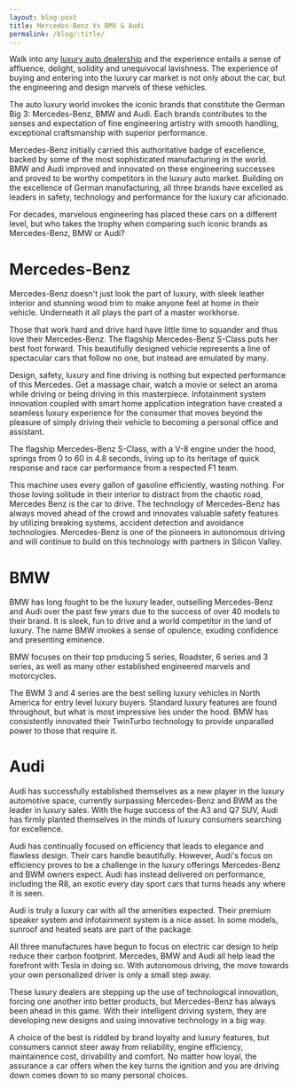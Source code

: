 ```yaml
---
layout: blog-post
title: Mercedes-Benz Vs BMV & Audi
permalink: /blog/:title/
---
```


<p>Walk into any <a href="https://www.autohaussouthbay.com">luxury auto dealership</a> and the experience entails a sense of affluence, delight, solidity and unequivocal lavishness. The experience of buying and entering into the luxury car market is not only about the car, but the engineering and design marvels of these vehicles.</p>

<p>The auto luxury world invokes the iconic brands that constitute the German Big 3: Mercedes-Benz, BMW and Audi. Each brands contributes to the senses and expectation of fine engineering artistry with smooth handling, exceptional craftsmanship with superior performance.</p>

<p>Mercedes-Benz initially carried this authoritative badge of excellence, backed by some of the most sophisticated manufacturing in the world. BMW and Audi improved and innovated on these engineering successes and proved to be worthy competitors in the luxury auto market. Building on the excellence of German manufacturing, all three brands have excelled as leaders in safety, technology and performance for the luxury car aficionado.</p>

<p>For decades, marvelous engineering has placed these cars on a different level, but who takes the trophy when comparing such iconic brands as Mercedes-Benz, BMW or Audi?</p>

<h1>Mercedes-Benz</h1>

<p>Mercedes-Benz doesn't just look the part of luxury, with sleek leather interior and stunning wood trim to make anyone feel at home in their vehicle. Underneath it all plays the part of a master workhorse.</p>

<p>Those that work hard and drive hard have little time to squander and thus love their Mercedes-Benz. The flagship Mercedes-Benz S-Class puts her best foot forward. This beautifully designed vehicle represents a line of spectacular cars that follow no one, but instead are emulated by many.</p>

<p>Design, safety, luxury and fine driving is nothing but expected performance of this Mercedes. Get a massage chair, watch a movie or select an aroma while driving or being driving in this masterpiece. Infotainment system innovation coupled with smart home application integration have created a seamless luxury experience for the consumer that moves beyond the pleasure of simply driving their vehicle to becoming a personal office and assistant.</p>

<p>The flagship Mercedes-Benz S-Class, with a V-8 engine under the hood, springs from 0 to 60 in 4.8 seconds, living up to its heritage of quick response and race car performance from a respected F1 team.</p>

<p>This machine uses every gallon of gasoline efficiently, wasting nothing. For those loving solitude in their interior to distract from the chaotic road, Mercedes Benz is the car to drive. The technology of Mercedes-Benz has always moved ahead of the crowd and innovates valuable safety features by utilizing breaking systems, accident detection and avoidance technologies. Mercedes-Benz is one of the pioneers in autonomous driving and will continue to build on this technology with partners in Silicon Valley.</p>

<h1>BMW</h1>

<p>BMW has long fought to be the luxury leader, outselling Mercedes-Benz and Audi over the past few years due to the success of over 40 models to their brand. It is sleek, fun to drive and a world competitor in the land of luxury. The name BMW invokes a sense of opulence, exuding confidence and presenting eminence.</p>

<p>BMW focuses on their top producing 5 series, Roadster, 6 series and 3 series, as well as many other established engineered marvels and motorcycles.</p>

<p>The BWM 3 and 4 series are the best selling luxury vehicles in North America for entry level luxury buyers. Standard luxury features are found throughout, but what is most impressive lies under the hood. BMW has consistently innovated their TwinTurbo technology to provide unparalled power to those that require it.

<h1>Audi</h1>

<p>Audi has successfully established themselves as a new player in the luxury automotive space, currently surpassing Mercedes-Benz and BWM as the leader in luxury sales. With the huge success of the A3 and Q7 SUV, Audi has firmly planted themselves in the minds of luxury consumers searching for excellence.</p>

<p>Audi has continually focused on efficiency that leads to elegance and flawless design. Their cars handle beautifully. However, Audi's focus on efficiency proves to be a challenge in the luxury offerings Mercedes-Benz and BWM owners expect. Audi has instead delivered on performance, including the R8, an exotic every day sport cars that turns heads any where it is seen.</p>

<p>Audi is truly a luxury car with all the amenities expected. Their premium speaker system and infotainment system is a nice asset. In some models, sunroof and heated seats are part of the package.</p>

</p>All three manufactures have begun to focus on electric car design to help reduce their carbon footprint. Mercedes, BMW and Audi all help lead the forefront with Tesla in doing so. With autonomous driving, the move towards your own personalized driver is only a small step away.</p>

<p>These luxury dealers are stepping up the use of technological innovation, forcing one another into better products, but Mercedes-Benz has always been ahead in this game. With their intelligent driving system, they are developing new designs and using innovative technology in a big way.</p>

<p>A choice of the best is riddled by brand loyalty and luxury features, but consumers cannot steer away from reliability, engine efficiency, maintainence cost, drivability and comfort. No matter how loyal, the assurance a car offers when the key turns the ignition and you are driving down comes down to so many personal choices.</p>